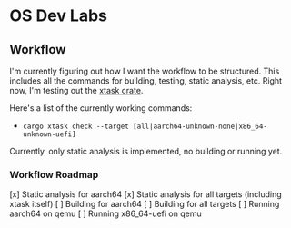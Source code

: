 # OS Dev Labs

## Workflow

I'm currently figuring out how I want the workflow to be structured. This includes all the commands for building, testing, static analysis, etc. Right now, I'm testing out the [xtask crate](https://github.com/matklad/cargo-xtask).

Here's a list of the currently working commands:

* `cargo xtask check --target [all|aarch64-unknown-none|x86_64-unknown-uefi]`

Currently, only static analysis is implemented, no building or running yet.

### Workflow Roadmap

[x] Static analysis for aarch64
[x] Static analysis for all targets (including xtask itself)
[ ] Building for aarch64
[ ] Building for all targets
[ ] Running aarch64 on qemu
[ ] Running x86_64-uefi on qemu

